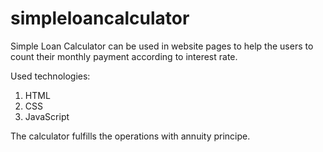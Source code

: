 # simpleloancalculator
Simple Loan Calculator can be used in website pages to help the users to count their monthly payment according to interest rate.

Used technologies:
1) HTML
2) CSS
3) JavaScript

The calculator fulfills the operations with annuity principe. 

